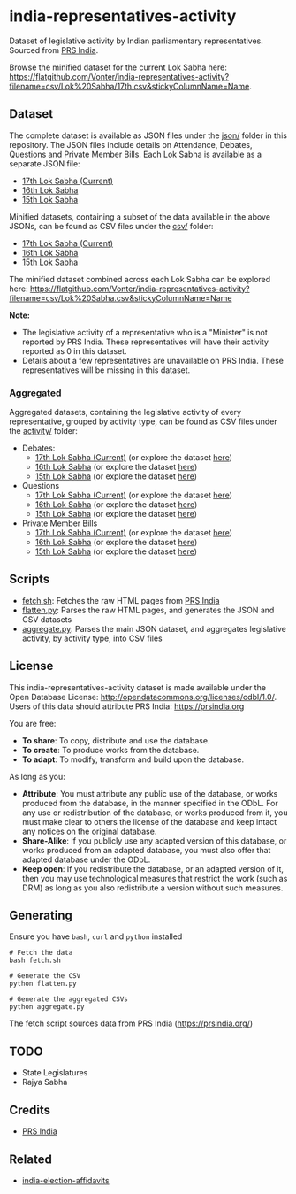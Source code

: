 # india-representatives-activity

Dataset of legislative activity by Indian parliamentary representatives. Sourced from [PRS India](https://prsindia.org/).

Browse the minified dataset for the current Lok Sabha here: <https://flatgithub.com/Vonter/india-representatives-activity?filename=csv/Lok%20Sabha/17th.csv&stickyColumnName=Name>.

## Dataset

The complete dataset is available as JSON files under the [json/](json) folder in this repository. The JSON files include details on Attendance, Debates, Questions and Private Member Bills. Each Lok Sabha is available as a separate JSON file:
- [17th Lok Sabha (Current)](json/Lok%20Sabha/17th.json?raw=1)
- [16th Lok Sabha](json/Lok%20Sabha/16th.json?raw=1)
- [15th Lok Sabha](json/Lok%20Sabha/15th.json?raw=1)

Minified datasets, containing a subset of the data available in the above JSONs, can be found as CSV files under the [csv/](csv) folder:
- [17th Lok Sabha (Current)](csv/Lok%20Sabha/17th.csv?raw=1)
- [16th Lok Sabha](csv/Lok%20Sabha/16th.csv?raw=1)
- [15th Lok Sabha](csv/Lok%20Sabha/15th.csv?raw=1)

The minified dataset combined across each Lok Sabha can be explored here: <https://flatgithub.com/Vonter/india-representatives-activity?filename=csv/Lok%20Sabha.csv&stickyColumnName=Name>

**Note:**
- The legislative activity of a representative who is a "Minister" is not reported by PRS India. These representatives will have their activity reported as 0 in this dataset.
- Details about a few representatives are unavailable on PRS India. These representatives will be missing in this dataset.
### Aggregated

Aggregated datasets, containing the legislative activity of every representative, grouped by activity type, can be found as CSV files under the [activity/](activity) folder:
- Debates:
    - [17th Lok Sabha (Current)](activity/Lok%20Sabha/Debates/17th.csv?raw=1) (or explore the dataset [here](https://flatgithub.com/Vonter/india-representatives-activity?filename=activity/Lok%20Sabha/Debates/17th.csv&stickyColumnName=Date%2Cdesc))
    - [16th Lok Sabha](activity/Lok%20Sabha/Debates/16th.csv?raw=1) (or explore the dataset [here](https://flatgithub.com/Vonter/india-representatives-activity?filename=activity/Lok%20Sabha/Debates/16th.csv&stickyColumnName=Date%2Cdesc))
    - [15th Lok Sabha](activity/Lok%20Sabha/Debates/15th.csv?raw=1) (or explore the dataset [here](https://flatgithub.com/Vonter/india-representatives-activity?filename=activity/Lok%20Sabha/Debates/15th.csv&stickyColumnName=Date%2Cdesc))
- Questions
    - [17th Lok Sabha (Current)](activity/Lok%20Sabha/Questions/17th.csv?raw=1) (or explore the dataset [here](https://flatgithub.com/Vonter/india-representatives-activity?filename=activity/Lok%20Sabha/Questions/17th.csv&stickyColumnName=Date%2Cdesc))
    - [16th Lok Sabha](activity/Lok%20Sabha/Questions/16th.csv?raw=1) (or explore the dataset [here](https://flatgithub.com/Vonter/india-representatives-activity?filename=activity/Lok%20Sabha/Questions/16th.csv&stickyColumnName=Date%2Cdesc))
    - [15th Lok Sabha](activity/Lok%20Sabha/Questions/15th.csv?raw=1) (or explore the dataset [here](https://flatgithub.com/Vonter/india-representatives-activity?filename=activity/Lok%20Sabha/Questions/15th.csv&stickyColumnName=Date%2Cdesc))
- Private Member Bills
    - [17th Lok Sabha (Current)](activity/Lok%20Sabha/Private%20Member%20Bills/17th.csv?raw=1) (or explore the dataset [here](https://flatgithub.com/Vonter/india-representatives-activity?filename=activity/Lok%20Sabha/Private%20Member%20Bills/17th.csv&stickyColumnName=Date%2Cdesc))
    - [16th Lok Sabha](activity/Lok%20Sabha/Private%20Member%20Bills/16th.csv?raw=1) (or explore the dataset [here](https://flatgithub.com/Vonter/india-representatives-activity?filename=activity/Lok%20Sabha/Private%20Member%20Bills/16th.csv&stickyColumnName=Date%2Cdesc))
    - [15th Lok Sabha](activity/Lok%20Sabha/Private%20Member%20Bills/15th.csv?raw=1) (or explore the dataset [here](https://flatgithub.com/Vonter/india-representatives-activity?filename=activity/Lok%20Sabha/Private%20Member%20Bills/15th.csv&stickyColumnName=Date%2Cdesc))

## Scripts

- [fetch.sh](fetch.sh): Fetches the raw HTML pages from [PRS India](https://prsindia.org/)
- [flatten.py](flatten.py): Parses the raw HTML pages, and generates the JSON and CSV datasets
- [aggregate.py](aggregate.py): Parses the main JSON dataset, and aggregates legislative activity, by activity type, into CSV files

## License

This india-representatives-activity dataset is made available under the Open Database License: http://opendatacommons.org/licenses/odbl/1.0/. 
Users of this data should attribute PRS India: https://prsindia.org

You are free:

* **To share**: To copy, distribute and use the database.
* **To create**: To produce works from the database.
* **To adapt**: To modify, transform and build upon the database.

As long as you:

* **Attribute**: You must attribute any public use of the database, or works produced from the database, in the manner specified in the ODbL. For any use or redistribution of the database, or works produced from it, you must make clear to others the license of the database and keep intact any notices on the original database.
* **Share-Alike**: If you publicly use any adapted version of this database, or works produced from an adapted database, you must also offer that adapted database under the ODbL.
* **Keep open**: If you redistribute the database, or an adapted version of it, then you may use technological measures that restrict the work (such as DRM) as long as you also redistribute a version without such measures.

## Generating

Ensure you have `bash`, `curl` and `python` installed

```
# Fetch the data
bash fetch.sh

# Generate the CSV
python flatten.py

# Generate the aggregated CSVs
python aggregate.py
```

The fetch script sources data from PRS India (https://prsindia.org/)

## TODO

- State Legislatures
- Rajya Sabha

## Credits

- [PRS India](https://prsindia.org/)

## Related

- [india-election-affidavits](https://github.com/Vonter/india-election-affidavits)
